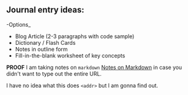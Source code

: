 ## Journal entry ideas:
-Options_

- Blog Article (2-3 paragraphs with code sample)
- Dictionary / Flash Cards
- Notes in outline form
- Fill-in-the-blank worksheet of key concepts

**PROOF** I am taking notes on `markdown`
[Notes on Markdown](https://github.com/lindseyshepard/learning-journal-repo/edit/master/notes-about-markdown.md) in case you didn't want to type out the entire URL.

I have no idea what this does
`<addr>` but I am gonna find out.
